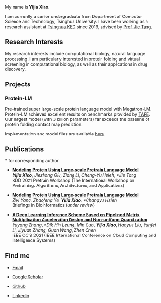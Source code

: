 My name is **Yijia Xiao**.

I am currently a senior undergraduate from Department of Computer Science and Technology, Tsinghua University. I have been working as a research assistant at [Tsinghua KEG](http://keg.cs.tsinghua.edu.cn/) since 2019, advised by [Prof. Jie Tang](https://keg.cs.tsinghua.edu.cn/jietang/).


## Research Interests
My research interests include computational biology, natural language processing. I am particularly interested in protein folding and virtual screening in computational biology, as well as their applications in drug discovery.


## Projects

### Protein-LM
Pre-trained super large-scale protein language model with Megatron-LM. Protein-LM achieved excellent results on benchmarks provided by [TAPE](https://arxiv.org/abs/1906.08230). Our largest model (with 3 billion parameters) far exceeds the baseline of protein folding contact map prediction.

Implementation and model files are available [here](https://github.com/THUDM/ProteinLM).

## Publications

\* for corresponding author

- **[Modeling Protein Using Large-scale Pretrain Language Model](https://Yijia-Xiao.github.io/files/Modeling_Protein_Using_Large-scale_Pretrain_Language_Model.pdf)** <br/> ***Yijia Xiao***, *Jiezhong Qiu*, *Ziang Li*, *Chang-Yu Hsieh*, *\*Jie Tang* <br/> KDD 2021 Pretrain Workshop (The International Workshop on Pretraining: Algorithms, Architectures, and Applications)

- **[Modeling Protein Using Large-scale Pretrain Language Model](https://arxiv.org/abs/2111.08008)** <br/> *Ziyi Yang*, *Zhaofeng Ye*, ***Yijia Xiao***, *\*Changyu Hsieh* <br/> Briefings in Bioinformatics (*under review*)

- **[A Deep Learning Inference Scheme Based on Pipelined Matrix Multiplication Acceleration Design and Non-uniform Quantization](https://Yijia-Xiao.github.io/files/A_Deep_Learning_Inference_Scheme.pdf)** <br/> *Yuyang Zhang*, *\*Dik Hin Leung*, *Min Guo*, ***Yijia Xiao***, *Haoyue Liu*, *Yunfei Li*, *Jiyuan Zhang*, *Guan Wang*, *Zhen Chen* <br/> IEEE CCIS 2021 (IEEE International Conference on Cloud Computing and Intelligence Systems)

## Find me

- [Email](mailto:mr.yijia.xiao@gmail.com)

- [Google Scholar](https://scholar.google.com/citations?user=I8Y114YAAAAJ&hl=en)

- [Github](https://github.com/Yijia-Xiao)

- [Linkedin](https://www.linkedin.com/in/yijia-xiao/)


<script type="text/javascript" id="clustrmaps" src="//clustrmaps.com/map_v2.js?d=kI-i930V6akQPyUWlqEbKYEq76tgAxp4CdYHMgd9f4s&cl=ffffff&w=a"></script>
